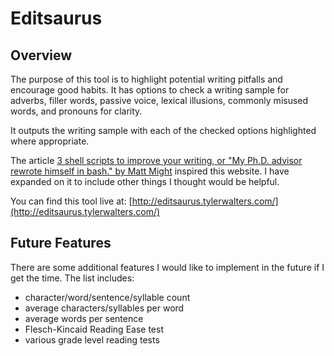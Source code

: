 # Editsaurus

## Overview

The purpose of this tool is to highlight potential writing pitfalls and encourage good habits. It has options to check a writing sample for adverbs, filler words, passive voice, lexical illusions, commonly misused words, and pronouns for clarity. 

It outputs the writing sample with each of the checked options highlighted where appropriate. 

The article [3 shell scripts to improve your writing, or "My Ph.D. advisor rewrote himself in bash." by Matt Might](http://matt.might.net/articles/shell-scripts-for-passive-voice-weasel-words-duplicates/) inspired this website. I have expanded on it to include other things I thought would be helpful. 

You can find this tool live at: [http://editsaurus.tylerwalters.com/](http://editsaurus.tylerwalters.com/)

## Future Features

There are some additional features I would like to implement in the future if I get the time. The list includes:

* character/word/sentence/syllable count
* average characters/syllables per word
* average words per sentence
* Flesch-Kincaid Reading Ease test
* various grade level reading tests
